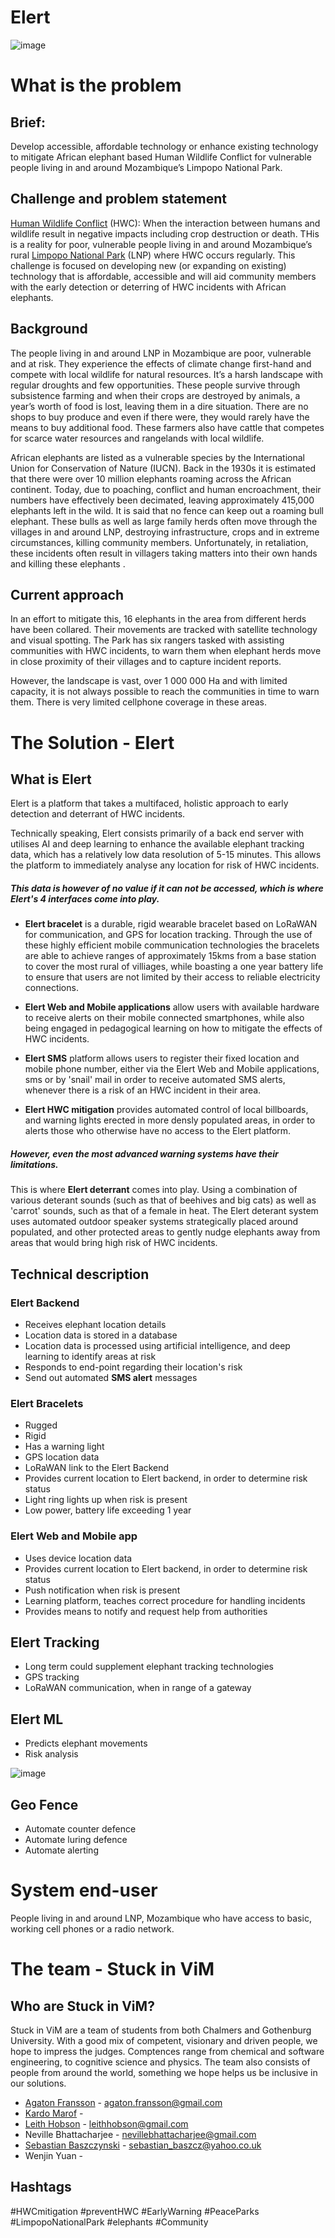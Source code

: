 # Elert
![image](https://user-images.githubusercontent.com/33805066/91645225-94e58680-ea43-11ea-917d-7f3dbefcfe30.png)
# What is the problem

## Brief:
Develop accessible, affordable technology or enhance existing technology to mitigate African elephant based Human
Wildlife Conflict for vulnerable people living in and around Mozambique’s Limpopo National Park.

## Challenge and problem statement
[Human Wildlife Conflict](https://en.wikipedia.org/wiki/Human%E2%80%93wildlife_conflict) (HWC): When the interaction between humans and wildlife result in negative impacts including
crop destruction or death. THis is a reality for poor, vulnerable people living in and around Mozambique’s rural [Limpopo
National Park](https://www.peaceparks.org/parks/limpopo-national-park/) (LNP) where HWC occurs regularly. This challenge is focused on developing new (or expanding on
existing) technology that is affordable, accessible and will aid community members with the early detection or deterring
of HWC incidents with African elephants.

## Background
The people living in and around LNP in Mozambique are poor, vulnerable and at risk. They experience the effects of climate change first-hand and compete with local wildlife for natural resources. It’s a harsh landscape with regular droughts and few opportunities. These people survive through subsistence farming and when their crops are destroyed by animals, a year’s worth of food is lost, leaving them in a dire situation. There are no shops to buy produce and even if there were, they would rarely have the means to buy additional food. These farmers also have cattle that competes for scarce water resources and rangelands with local wildlife.

African elephants are listed as a vulnerable species by the International Union for Conservation of Nature (IUCN). Back in the 1930s it is estimated that there were over 10 million elephants roaming across the African continent. Today, due to poaching, conflict and human encroachment, their numbers have effectively been decimated, leaving approximately 415,000 elephants left in the wild. It is said that no fence can keep out a roaming bull elephant. These bulls as well as large family herds often move through the villages in and around LNP, destroying infrastructure, crops and in extreme circumstances, killing community members. Unfortunately, in retaliation, these incidents often result in villagers taking matters into their own hands and killing these elephants .

## Current approach
In an effort to mitigate this, 16 elephants in the area from different herds have been collared. Their movements are tracked with satellite technology and visual spotting. The Park has six rangers tasked with assisting communities with HWC incidents, to warn them when elephant herds move in close proximity of their villages and to capture incident reports.

However, the landscape is vast, over 1 000 000 Ha and with limited capacity, it is not always possible to reach the communities in time to warn them.
There is very limited cellphone coverage in these areas.

# The Solution - Elert
## What is Elert
Elert is a platform that takes a multifaced, holistic approach to early detection and deterrant of HWC incidents.

Technically speaking, Elert consists primarily of a back end server with utilises AI and deep learning to enhance the available elephant tracking data, which has a relatively low data resolution of 5-15 minutes. This allows the platform to immediately analyse any location for risk of HWC incidents.

##### This data is however of no value if it can not be accessed, which is where Elert's 4 interfaces come into play.

- **Elert bracelet** is a durable, rigid wearable bracelet based on LoRaWAN for communication, and GPS for location tracking.
Through the use of these highly efficient mobile communication technologies the bracelets are able to achieve ranges of approximately 15kms from a base station to cover the most rural of villiages, while boasting a one year battery life to ensure that users are not limited by their access to reliable electricity connections. 

- **Elert Web and Mobile applications** allow users with available hardware to receive alerts on their mobile connected smartphones, while also being engaged in pedagogical learning on how to mitigate the effects of HWC incidents.

- **Elert SMS** platform allows users to register their fixed location and mobile phone number, either via the Elert Web and Mobile applications, sms or by 'snail' mail in order to receive automated SMS alerts, whenever there is a risk of an HWC incident in their area.

- **Elert HWC mitigation** provides automated control of local billboards, and warning lights erected in more densly populated areas, in order to alerts those who otherwise have no access to the Elert platform.

##### However, even the most advanced warning systems have their limitations.

This is where **Elert deterrant** comes into play. Using a combination of various deterant sounds (such as that of beehives and big cats) as well as 'carrot' sounds, such as that of a female in heat. The Elert deterant system uses automated outdoor speaker systems strategically placed around populated, and other protected areas to gently nudge elephants away from areas that would bring high risk of HWC incidents.

## Technical description

### Elert Backend
- Receives elephant location details
- Location data is stored in a database
- Location data is processed using artificial intelligence, and deep learning to identify areas at risk
- Responds to end-point regarding their location's risk
- Send out automated **SMS alert** messages

### Elert Bracelets
- Rugged
- Rigid
- Has a warning light
- GPS location data
- LoRaWAN link to the Elert Backend
- Provides current location to Elert backend, in order to determine risk status
- Light ring lights up when risk is present
- Low power, battery life exceeding 1 year

### Elert Web and Mobile app
- Uses device location data
- Provides current location to Elert backend, in order to determine risk status
- Push notification when risk is present
- Learning platform, teaches correct procedure for handling incidents
- Provides means to notify and request help from authorities

## Elert Tracking
- Long term could supplement elephant tracking technologies
- GPS tracking
- LoRaWAN communication, when in range of a gateway

## Elert ML
- Predicts elephant movements
- Risk analysis

![image](/Model%20of%20elephants/ElephantWalk_TrimFinal.gif)

## Geo Fence
- Automate counter defence
- Automate luring defence
- Automate alerting

# System end-user
People living in and around LNP, Mozambique who have access to basic, working cell phones or a radio network.

# The team - Stuck in ViM
## Who are Stuck in ViM?

Stuck in ViM are a team of students from both Chalmers and Gothenburg University. With a good mix of competent, visionary and driven people, we hope to impress the judges. Comptences range from chemical and software engineering, to cognitive science and physics. The team also consists of people from around the world, something we hope helps us be inclusive in our solutions.

- [Agaton Fransson](https://www.linkedin.com/in/agaton-fransson) - agaton.fransson@gmail.com
- [Kardo Marof](https://github.com/WalrusArtist) - 
- [Leith Hobson](https://github.com/leithhobson) - leithhobson@gmail.com
- Neville Bhattacharjee - nevillebhattacharjee@gmail.com
- [Sebastian Baszczynski](https://github.com/MiddleTv) - sebastian_baszcz@yahoo.co.uk
- Wenjin Yuan - 

## Hashtags
#HWCmitigation #preventHWC #EarlyWarning #PeaceParks #LimpopoNationalPark #elephants #Community
